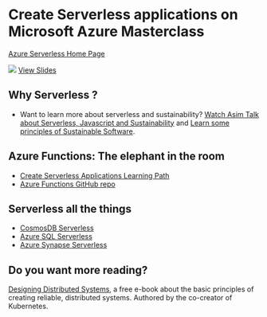 # Create Serverless applications on Microsoft Azure Masterclass

[Azure Serverless Home Page](https://azure.microsoft.com/solutions/serverless/?WT.mc_id=startup-11040-chmaneu)

![](https://files.speakerdeck.com/presentations/c83664c97d824c72a6d4aace78fd5580/slide_0.jpg?16845736)
[View Slides](https://speakerdeck.com/cmaneu/websummit-2020-create-serverless-applications-on-microsoft-azure)

## Why Serverless ?

- Want to learn more about serverless and sustainability? [Watch Asim Talk about Serverless, Javascript and Sustainability](https://www.dotconferences.com/2019/12/asim-hussain-javascript-saves-the-world) and [Learn some principles of Sustainable Software](https://docs.microsoft.com/learn/modules/sustainable-software-engineering-overview/?WT.mc_id=startup-11040-chmaneu).

## Azure Functions: The elephant in the room

- [Create Serverless Applications Learning Path](https://docs.microsoft.com/learn/paths/create-serverless-applications/?WT.mc_id=startup-11040-chmaneu)
- [Azure Functions GitHub repo](https://github.com/Azure/Azure-Functions)

## Serverless all the things

- [CosmosDB Serverless](https://docs.microsoft.com/azure/cosmos-db/serverless?WT.mc_id=startup-11040-chmaneu)
- [Azure SQL Serverless](https://docs.microsoft.com/azure/azure-sql/database/serverless-tier-overview?WT.mc_id=startup-11040-chmaneu)
- [Azure Synapse Serverless](https://docs.microsoft.com/azure/synapse-analytics/sql/on-demand-workspace-overview?WT.mc_id=startup-11040-chmaneu)

## Do you want more reading?

[Designing Distributed Systems](https://azure.microsoft.com/resources/designing-distributed-systems/?WT.mc_id=startup-11040-chmaneu),
a free e-book about the basic principles of creating reliable, distributed systems. Authored by the co-creator of Kubernetes.
